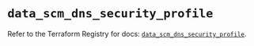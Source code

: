 # `data_scm_dns_security_profile`

Refer to the Terraform Registry for docs: [`data_scm_dns_security_profile`](https://registry.terraform.io/providers/paloaltonetworks/scm/1.0.2/docs/data-sources/dns_security_profile).

